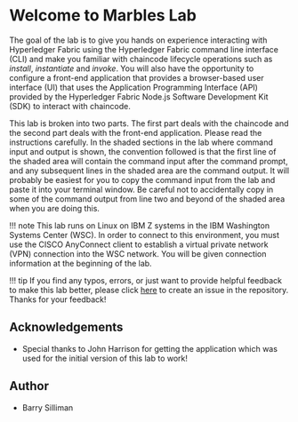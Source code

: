 # Welcome to Marbles Lab

The goal of the lab is to give you hands on experience interacting with Hyperledger Fabric using the Hyperledger Fabric command line interface (CLI) and make you familiar with chaincode lifecycle operations such as *install*, *instantiate* and *invoke*. You will also have the opportunity to configure a front-end application that provides a browser-based user interface (UI) that uses the Application Programming Interface (API) provided by the Hyperledger Fabric Node.js Software Development Kit (SDK) to interact with chaincode.

This lab is broken into two parts. The first part deals with the chaincode and the second part deals with the front-end application. Please read the instructions carefully. In the shaded sections in the lab where command input and output is shown, the convention followed is that the first line of the shaded area will contain the command input after the command prompt, and any subsequent lines in the shaded area are the command output.  It will probably be easiest for you to copy the command input from the lab and paste it into your terminal window. Be careful not to accidentally copy in some of the command output from line two and beyond of the shaded area when you are doing this.

!!! note
	This lab runs on Linux on IBM Z systems in the IBM Washington Systems Center (WSC). In order to connect to this environment, you must use the CISCO AnyConnect client to establish a virtual private network (VPN) connection into the WSC network. You will be given connection information at the beginning of the lab.

!!! tip
    If you find any typos, errors, or just want to provide helpful feedback to make this lab better, please click [here](https://github.ibm.com/silliman/2019FastStart/tree/master) to create an issue in the repository.  Thanks for your feedback!

## Acknowledgements
* Special thanks to John Harrison for getting the application which was used for the initial version of this lab to work!

## Author
* Barry Silliman

